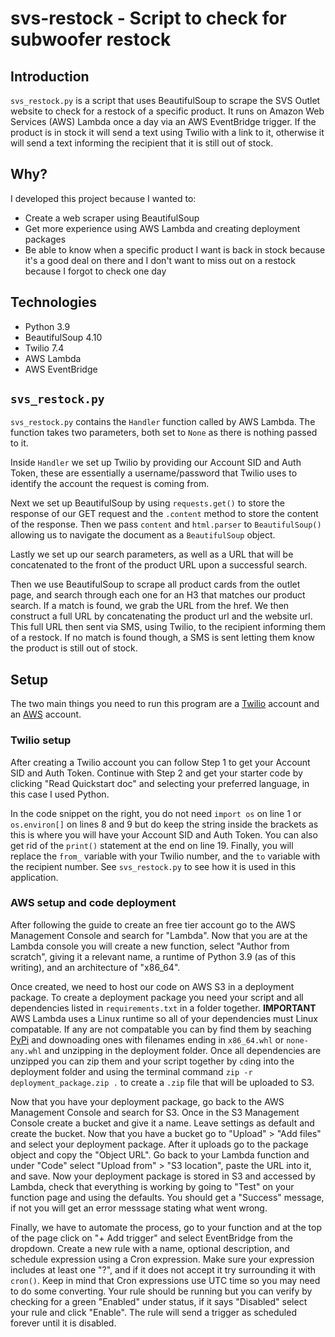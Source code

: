 # svs-restock - Script to check for subwoofer restock
## Introduction
`svs_restock.py` is a script that uses BeautifulSoup to scrape the SVS Outlet website to check for a restock of a specific product. It runs on Amazon Web Services (AWS) Lambda once a day via an AWS EventBridge trigger. If the product is in stock it will send a text using Twilio with a link to it, otherwise it will send a text informing the recipient that it is still out of stock.

## Why?
I developed this project because I wanted to:
  * Create a web scraper using BeautifulSoup
  * Get more experience using AWS Lambda and creating deployment packages
  * Be able to know when a specific product I want is back in stock because it's a good deal on there and I don't want to miss out on a restock because I forgot to check one day

## Technologies
  * Python 3.9
  * BeautifulSoup 4.10
  * Twilio 7.4
  * AWS Lambda
  * AWS EventBridge

## `svs_restock.py`
`svs_restock.py` contains the `Handler` function called by AWS Lambda. The function takes two parameters, both set to `None` as there is nothing passed to it. 

Inside `Handler` we set up Twilio by providing our Account SID and Auth Token, these are essentially a username/password that Twilio uses to identify the account the request is coming from.

Next we set up BeautifulSoup by using `requests.get()` to store the response of our GET request and the `.content` method to store the content of the response. Then we pass `content` and `html.parser` to `BeautifulSoup()` allowing us to navigate the document as a `BeautifulSoup` object.

Lastly we set up our search parameters, as well as a URL that will be concatenated to the front of the product URL upon a successful search.

Then we use BeautifulSoup to scrape all product cards from the outlet page, and search through each one for an H3 that matches our product search. If a match is found, we grab the URL from the href. We then construct a full URL by concatenating the product url and the website url. This full URL then sent via SMS, using Twilio, to the recipient informing them of a restock. If no match is found though, a SMS is sent letting them know the product is still out of stock.

## Setup
The two main things you need to run this program are a [Twilio](https://www.twilio.com/try-twilio) account and an [AWS](https://aws.amazon.com/premiumsupport/knowledge-center/create-and-activate-aws-account/) account.
### Twilio setup
After creating a Twilio account you can follow Step 1 to get your Account SID and Auth Token. Continue with Step 2 and get your starter code by clicking "Read Quickstart doc" and selecting your preferred language, in this case I used Python. 

In the code snippet on the right, you do not need `import os` on line 1 or `os.environ[]` on lines 8 and 9 but do keep the string inside the brackets as this is where you will have your Account SID and Auth Token. You can also get rid of the `print()` statement at the end on line 19. Finally, you will replace the `from_` variable with your Twilio number, and the `to` variable with the recipient number. See `svs_restock.py` to see how it is used in this application.

### AWS setup and code deployment
After following the guide to create an free tier account go to the AWS Management Console and search for "Lambda". Now that you are at the Lambda console you will create a new function, select "Author from scratch", giving it a relevant name, a runtime of Python 3.9 (as of this writing), and an architecture of "x86_64".

Once created, we need to host our code on AWS S3 in a deployment package. To create a deployment package you need your script and all dependencies listed in `requirements.txt` in a folder together. **IMPORTANT** AWS Lambda uses a Linux runtime so all of your dependencies must Linux compatable. If any are not compatable you can by find them by seaching [PyPi](https://pypi.org/) and downoading ones with filenames ending in `x86_64.whl` or `none-any.whl` and unzipping in the deployment folder. Once all dependencies are unzipped you can zip them and your script together by `cd`ing into the deployment folder and using the terminal command `zip -r deployment_package.zip .` to create a `.zip` file that will be uploaded to S3.

Now that you have your deployment package, go back to the AWS Management Console and search for S3. Once in the S3 Management Console create a bucket and give it a name. Leave settings as default and create the bucket. Now that you have a bucket go to "Upload" > "Add files" and select your deployment package. After it uploads go to the package object and copy the "Object URL". Go back to your Lambda function and under "Code" select "Upload from" > "S3 location", paste the URL into it, and save. Now your deployment package is stored in S3 and accessed by Lambda, check that everything is working by going to "Test" on your function page and using the defaults. You should get a "Success" message, if not you will get an error messsage stating what went wrong.

Finally, we have to automate the process, go to your function and at the top of the page click on "+ Add trigger" and select EventBridge from the dropdown. Create a new rule with a name, optional description, and schedule expression using a Cron expression. Make sure your expression includes at least one "?", and if it does not accept it try surrounding it with `cron()`. Keep in mind that Cron expressions use UTC time so you may need to do some converting. Your rule should be running but you can verify by checking for a green "Enabled" under status, if it says "Disabled" select your rule and click "Enable". The rule will send a trigger as scheduled forever until it is disabled.

